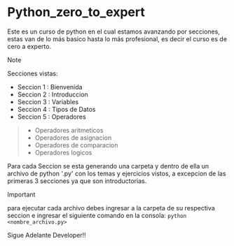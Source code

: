 # Python_zero_to_expert
Este es un curso de python en el cual estamos avanzando por secciones, estas van de lo más basico hasta lo más profesional, es decir el curso es de cero a experto.

> [!NOTE]
> Secciones vistas:
> - Seccion 1 : Bienvenida
> - Seccion 2 : Introduccion
> - Seccion 3 : Variables
> - Seccion 4 : Tipos de Datos
> - Seccion 5 : Operadores
>> * Operadores aritmeticos
>> * Operadores de asignacion
>> * Operadores de comparacion
>> * Operadores logicos
> 
> Para cada Seccion se esta generando una carpeta y dentro de ella un archivo de python '.py' con los temas y ejercicios vistos, a excepcion de las primeras 3 secciones ya que son introductorias.

> [!IMPORTANT]
> para ejecutar cada archivo debes ingresar a la carpeta de su respectiva seccion e ingresar el siguiente comando en la consola: ```python <nombre_archivo.py>```

Sigue Adelante Developer!!